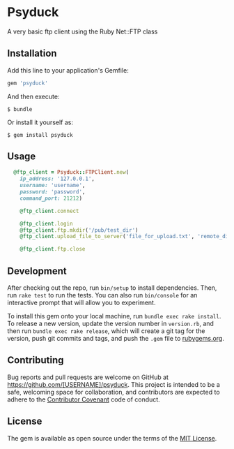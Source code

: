 # Psyduck

A very basic ftp client using the Ruby Net::FTP class

## Installation

Add this line to your application's Gemfile:

```ruby
gem 'psyduck'
```

And then execute:

    $ bundle

Or install it yourself as:

    $ gem install psyduck

## Usage

```ruby
  @ftp_client = Psyduck::FTPClient.new(
    ip_address: '127.0.0.1',
    username: 'username',
    password: 'password',
    command_port: 21212)

    @ftp_client.connect

    @ftp_client.login
    @ftp_client.ftp.mkdir('/pub/test_dir')
    @ftp_client.upload_file_to_server('file_for_upload.txt', 'remote_directory/')

    @ftp_client.ftp.close
```

## Development

After checking out the repo, run `bin/setup` to install dependencies. Then, run `rake test` to run the tests. You can also run `bin/console` for an interactive prompt that will allow you to experiment.

To install this gem onto your local machine, run `bundle exec rake install`. To release a new version, update the version number in `version.rb`, and then run `bundle exec rake release`, which will create a git tag for the version, push git commits and tags, and push the `.gem` file to [rubygems.org](https://rubygems.org).

## Contributing

Bug reports and pull requests are welcome on GitHub at https://github.com/[USERNAME]/psyduck. This project is intended to be a safe, welcoming space for collaboration, and contributors are expected to adhere to the [Contributor Covenant](contributor-covenant.org) code of conduct.


## License

The gem is available as open source under the terms of the [MIT License](http://opensource.org/licenses/MIT).

